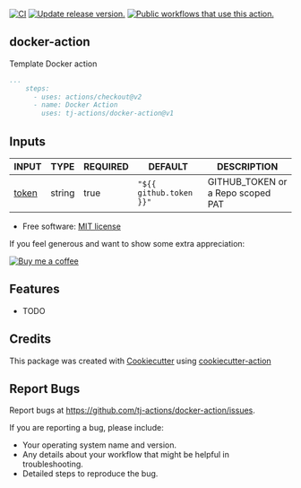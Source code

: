 [![CI](https://github.com/tj-actions/docker-action/workflows/CI/badge.svg)](https://github.com/tj-actions/docker-action/actions?query=workflow%3ACI)
[![Update release version.](https://github.com/tj-actions/docker-action/workflows/Update%20release%20version./badge.svg)](https://github.com/tj-actions/docker-action/actions?query=workflow%3A%22Update+release+version.%22)
[![Public workflows that use this action.](https://img.shields.io/endpoint?url=https%3A%2F%2Fused-by.vercel.app%2Fapi%2Fgithub-actions%2Fused-by%3Faction%3Dtj-actions%2Fdocker-action%26badge%3Dtrue)](https://github.com/search?o=desc\&q=tj-actions+docker-action+path%3A.github%2Fworkflows+language%3AYAML\&s=\&type=Code)

## docker-action

Template Docker action

```yaml
...
    steps:
      - uses: actions/checkout@v2
      - name: Docker Action
        uses: tj-actions/docker-action@v1
```

## Inputs

<!-- AUTO-DOC-INPUT:START - Do not remove or modify this section -->

|                      INPUT                      |  TYPE  | REQUIRED |         DEFAULT         |              DESCRIPTION               |
|-------------------------------------------------|--------|----------|-------------------------|----------------------------------------|
| <a name="input_token"></a>[token](#input_token) | string |   true   | `"${{ github.token }}"` | GITHUB\_TOKEN or a Repo scoped <br>PAT  |

<!-- AUTO-DOC-INPUT:END -->

*   Free software: [MIT license](LICENSE)

If you feel generous and want to show some extra appreciation:

[![Buy me a coffee][buymeacoffee-shield]][buymeacoffee]

[buymeacoffee]: https://www.buymeacoffee.com/jackton1

[buymeacoffee-shield]: https://www.buymeacoffee.com/assets/img/custom_images/orange_img.png

## Features

*   TODO

## Credits

This package was created with [Cookiecutter](https://github.com/cookiecutter/cookiecutter) using [cookiecutter-action](https://github.com/tj-actions/cookiecutter-action)

## Report Bugs

Report bugs at https://github.com/tj-actions/docker-action/issues.

If you are reporting a bug, please include:

*   Your operating system name and version.
*   Any details about your workflow that might be helpful in troubleshooting.
*   Detailed steps to reproduce the bug.
